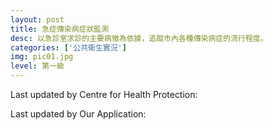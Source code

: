 ```yaml
---
layout: post
title: 急症傳染病症狀監測
desc: 以急診室求診的主要病徵為依據，追蹤市內各種傳染病症的流行程度。
categories: ['公共衛生實況']
img: pic01.jpg
level: 第一級
---
```

<script src="{{ "/assets/plugins/sheetrock/plugin.js" | relative_url }}"></script>
<script src="{{ "/assets/plugins/chart-js/plugin.js" | relative_url }}"></script>

Last updated by Centre for Health Protection: 
<span id="lastmodified"></span>

Last updated by Our Application: 
<span id="lastrequested"></span>

<div class="chart-container" style="position: relative; height:600px;">
    <canvas id="chart" height="600" width="600"></canvas>
</div>

<table id="statistics" class="table table-condensed table-striped"></table>
  
<script>  //update chart

require(['chart-js', 'sheetrock', 'moment'], function(chart, sheetrock, moment) {
  
var flu = [];
var hfmd = [];
var ge = [];
var conjunctivitis = [];
var labels = [];
var chartColors = {
    red: 'rgb(255, 99, 132)',
    orange: 'rgb(255, 159, 64)',
    yellow: 'rgb(255, 205, 86)',
    green: 'rgb(75, 192, 192)',
    blue: 'rgb(54, 162, 235)',
    purple: 'rgb(153, 102, 255)',
    grey: 'rgb(201, 203, 207)'
};
var ctx = document.getElementById("chart").getContext("2d");
var cfg = {
    type: 'bar',
    data: {
        labels: [],
        datasets: [{
            label: "Influenza-like Illness Syndrome",
            data: [],
            type: 'line',
            pointRadius: 0,
            fill: false,
            lineTension: 0,
            borderWidth: 2,

            backgroundColor: chartColors.blue,
            borderColor: chartColors.blue,
        }, {
            label: "Hand Foot and Mouth Disease Syndrome",
            data: [],
            type: 'line',
            pointRadius: 0,
            fill: false,
            lineTension: 0,
            borderWidth: 2
        }, {
            label: "Acute Gastroenteritis Syndrome",
            data: [],
            type: 'line',
            pointRadius: 0,
            fill: false,
            lineTension: 0,
            borderWidth: 2,

            backgroundColor: chartColors.red,
            borderColor: chartColors.red,
        }, {
            label: "Acute Conjunctivitis Syndrome",
            data: [],
            type: 'line',
            pointRadius: 0,
            fill: false,
            lineTension: 0,
            borderWidth: 5,

            backgroundColor: chartColors.green,
            borderColor: chartColors.green,
        }]
    },
    options: {
        responsive: true,
        maintainAspectRatio: false,
        title: {
            display: true,
            text: '急症科傳染病症狀監測 \n Accident and Emergency Departments Communicable Diseases Syndromic Surveillance'
        },
        scales: {
            xAxes: [{
                type: 'time',
                distribution: 'series',
                time: {
                    parser: function (dateString) { return moment(dateString, 'DD-MMM-YYYY', 'en'); }
                }
            }],
            yAxes: [{
                scaleLabel: {
                    display: true,
                    labelString: 'Weekly Average Rate'
                }
            }]
        }
    }
};
  var chart = new Chart(ctx, cfg);
  
  function getData(fetchSize) {
      sheetrock({
          url: mySpreadsheet,
          query: "select D,E,F,G,H order by D desc",
          fetchSize: fetchSize,

          labels: ['End date of the week 該周的結束日期', 'Weekly average rate for the influenza-like illness syndrome group 流行性感冒病類症狀組的每周平均比率', 'Weekly average rate for the hand, foot and mouth disease syndrome group 手足口病症狀組的每周平均比率', 'Weekly average rate for the acute gastroenteritis syndrome group 急性腸道傳染病症狀組的每周平均比率', 'Weekly average rate for the acute conjunctivitis syndrome group 急性結膜炎症狀組的每周平均比率'],
          callback: updateChart
      });

  }
  function updateChart(rows) {
      if (!rows) {
          return;
      }
      for (var i = 2; i < rows.length; i++) {
          labels.push(rows[i][3]);
          flu.push(rows[i][4]);
          hfmd.push(rows[i][5]);
          ge.push(rows[i][6]);
          conjunctivitis.push(rows[i][7]);
      }
      chart.config.data.datasets[0].data = flu;
      chart.config.data.datasets[1].data = hfmd;
      chart.config.data.datasets[2].data = ge;
      chart.config.data.datasets[3].data = conjunctivitis;
      chart.config.data.labels = labels;
      console.log(chart.config.data);
      $("#lastrequested").text(JSON.stringify(labels));
      $("#lastmodified").text(JSON.stringify(flu));
      chart.update();
  }
  var mySpreadsheet = 'https://docs.google.com/spreadsheets/d/1xgMyJ5BT1R-1ZFukNy6oH4_SwaCSag6voon7a4yVkLo/edit?#gid=0';
  updateChart({{ site.data.FLUEXPRESS | jsonify }});
  
});
</script>
